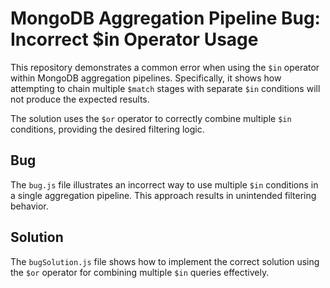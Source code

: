 # MongoDB Aggregation Pipeline Bug: Incorrect $in Operator Usage
This repository demonstrates a common error when using the `$in` operator within MongoDB aggregation pipelines.  Specifically, it shows how attempting to chain multiple `$match` stages with separate `$in` conditions will not produce the expected results.

The solution uses the `$or` operator to correctly combine multiple `$in` conditions, providing the desired filtering logic.

## Bug
The `bug.js` file illustrates an incorrect way to use multiple `$in` conditions in a single aggregation pipeline.  This approach results in unintended filtering behavior.

## Solution
The `bugSolution.js` file shows how to implement the correct solution using the `$or` operator for combining multiple `$in` queries effectively.
